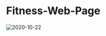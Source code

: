 # Fitness-Web-Page

![2020-10-22](https://user-images.githubusercontent.com/62276215/96906943-23acd780-14b8-11eb-816a-4b37186d7885.png)
